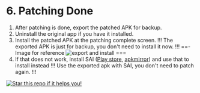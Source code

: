 # 6. Patching Done

1. After patching is done, export the patched APK for backup.
2. Uninstall the original app if you have it installed.
3. Install the patched APK at the patching complete screen.
!!!
The exported APK is just for backup, you don't need to install it now.
!!!
==- Image for reference
![export and install](https://github.com/SodaWithoutSparkles/ReVanced-troubleshooting-guide/blob/main/screenshots/150-export_install.jpg?raw=true)
===
4. If that does not work, install SAI ([Play store](https://play.google.com/store/apps/details?id=com.aefyr.sai), [apkmirror](https://www.apkmirror.com/apk/polychromaticfox/split-apks-installer-sai/)) and use that to install instead
!!!
Use the exported apk with SAI, you don't need to patch again.
!!!

[![Star this repo if it helps you!](https://img.shields.io/github/stars/SodaWithoutSparkles/revanced-troubleshooting-guide?style=for-the-badge&logo=github)](https://github.com/SodaWithoutSparkles/revanced-troubleshooting-guide)
